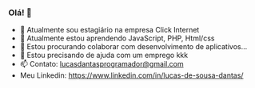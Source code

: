 ### Olá! 👋


- 🔭 Atualmente sou estagiário na empresa Click Internet
- 🌱 Atualmente estou aprendendo JavaScript, PHP, Html/css
- 👯 Estou procurando colaborar com desenvolvimento de aplicativos...
- 🤔 Estou precisando de ajuda com um emprego kkk
- 📫 Contato: lucasdantasprogramador@gmail.com
- Meu Linkedin: https://www.linkedin.com/in/lucas-de-sousa-dantas/

